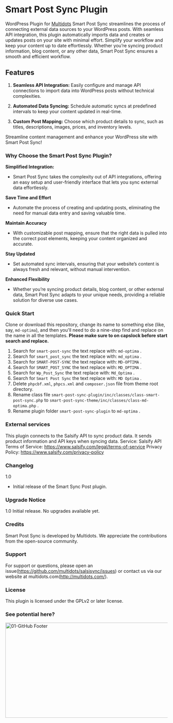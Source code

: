 # Smart Post Sync Plugin

WordPress Plugin for [Multidots](https://www.multidots.com/)
Smart Post Sync streamlines the process of connecting external data sources to your WordPress posts. With seamless API integration, this plugin automatically imports data and creates or updates posts on your site with minimal effort. Simplify your workflow and keep your content up to date effortlessly. Whether you’re syncing product information, blog content, or any other data, Smart Post Sync ensures a smooth and efficient workflow.


## Features

1. **Seamless API Integration:**
   Easily configure and manage API connections to import data into WordPress posts without technical complexities.
   
2. **Automated Data Syncing:**
Schedule automatic syncs at predefined intervals to keep your content updated in real-time.

3. **Custom Post Mapping:**
Choose which product details to sync, such as titles, descriptions, images, prices, and inventory levels.

Streamline content management and enhance your WordPress site with Smart Post Sync!


### Why Choose the Smart Post Sync Plugin?

**Simplified Integration:**
* Smart Post Sync takes the complexity out of API integrations, offering an easy setup and user-friendly interface that lets you sync external data effortlessly.

**Save Time and Effort**
* Automate the process of creating and updating posts, eliminating the need for manual data entry and saving valuable time.

**Maintain Accuracy**
* With customizable post mapping, ensure that the right data is pulled into the correct post elements, keeping your content organized and accurate.

**Stay Updated**
* Set automated sync intervals, ensuring that your website’s content is always fresh and relevant, without manual intervention.

**Enhanced Flexibility**
* Whether you’re syncing product details, blog content, or other external data, Smart Post Sync adapts to your unique needs, providing a reliable solution for diverse use cases.

### Quick Start

Clone or download this repository, change its name to something else (like, say, `md-optima`), and then you'll need to do a nine-step find and replace on the name in all the templates. **Please make sure to on capslock before start search and replace.**

1. Search for `smart-post-sync` the text replace with: `md-optima` .
2. Search for `smart_post_sync` the text replace with: `md_optima` .
3. Search for `SMART-POST-SYNC` the text replace with: `MD-OPTIMA` .
4. Search for `SMART_POST_SYNC` the text replace with: `MD_OPTIMA` .
5. Search for `Wp_Post_Sync` the text replace with: `Md_Optima` .
6. Search for `Smart Post Sync` the text replace with: `MD Optima` .
7. Delete `phpcbf.xml`, `phpcs.xml` and `composer.json` file from theme root directory.
8. Rename class file `smart-post-sync-plugin/inc/classes/class-smart-post-sync.php` to `smart-post-sync-theme/inc/classes/class-md-optima.php` .
9. Rename plugin folder `smart-post-sync-plugin` to `md-optima` .


### External services
This plugin connects to the Salsify API to sync product data. It sends product information and API keys when syncing data.
Service: Salsify API
Terms of Service: https://www.salsify.com/legal/terms-of-service
Privacy Policy: https://www.salsify.com/privacy-policy


### Changelog

1.0
* Initial release of the Smart Sync Post plugin.

### Upgrade Notice

1.0
Initial release. No upgrades available yet.


### Credits
Smart Post Sync is developed by Multidots. We appreciate the contributions from the open-source community.

### Support
For support or questions, please open an issue(https://github.com/multidots/salsisync/issues) or contact us via our website at multidots.com(http://multidots.com/).

### License
This plugin is licensed under the GPLv2 or later license.

### See potential here?
<a href="https://www.multidots.com/contact-us/" rel="nofollow"><img width="1692" height="296" alt="01-GitHub Footer" src="https://github.com/user-attachments/assets/6b9d63e7-3990-472d-acb9-5e4e51b446fc" /></a>
